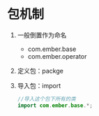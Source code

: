 # 包机制

1. 一般倒置作为命名
   - com.ember.base
   - com.ember.operator

2. 定义包：packge

3. 导入包：import

   ```java
   //导入这个包下所有的类
   import com.ember.base.*;
   ```

   